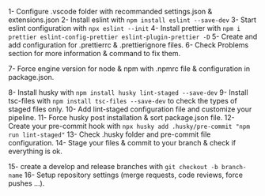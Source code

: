 1- Configure .vscode folder with recommanded settings.json & extensions.json
2- Install eslint with `npm install eslint --save-dev`
3- Start eslint configuration with `npx eslint --init`
4- Install prettier with `npm i prettier eslint-config-prettier eslint-plugin-prettier -D`
5- Create and add configuration for .prettierrc & .prettierignore files.
6- Check Problems section for more information & command to fix them.

7- Force engine version for node & npm with .npmrc file & configuration in package.json.

8- Install husky with `npm install husky lint-staged --save-dev`
9- Install tsc-files with `npm install tsc-files --save-dev` to check the types of staged files only.
10- Add lint-staged configuration file and customize your pipeline.
11- Force husky post installation & sort package.json file.
12- Create your pre-commit hook with `npx husky add .husky/pre-commit "npm run lint-staged"`
13- Check .husky folder and pre-commit file configuration.
14- Stage your files & commit to your branch & check if everything is ok.

15- create a develop and release branches with `git checkout -b branch-name`
16- Setup repository settings (merge requests, code reviews, force pushes ...).
